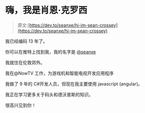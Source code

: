 # 嗨，我是肖恩·克罗西

> 原文:[https://dev.to/seanxe/hi-im-sean-crossey](https://dev.to/seanxe/hi-im-sean-crossey)

我已经编码 13 年了。

你可以在推特上找到我，我的名字是 [@seanxe](https://twitter.com/seanxe)

我就住在伦敦郊外。

我在@NowTV 工作，为游戏机和智能电视开发应用程序

我做了 9 年的 C#开发人员，但现在我主要使用 javascript (angular)。

我正在学习更多关于码头和德沃普斯的知识。

很高兴见到你！